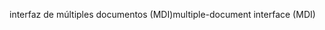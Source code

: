 <span data-ttu-id="a22fa-101">interfaz de múltiples documentos (MDI)</span><span class="sxs-lookup"><span data-stu-id="a22fa-101">multiple-document interface (MDI)</span></span>